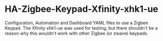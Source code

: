 # HA-Zigbee-Keypad-Xfinity-xhk1-ue
Configuration, Automation and Dashboard YAML files to use a Zigbee Keypad. The Xfinity xhk1-ue was used for testing, but there shouldn't be a reason why this wouldn't work with other Zigbee (or zwave) keypads.
